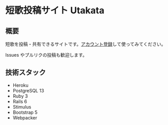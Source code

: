 # 短歌投稿サイト Utakata

## 概要

短歌を投稿・共有できるサイトです。[アカウント登録](https://utakatanka.jp/users/sign_up)して使ってみてください。

Issues やプルリクの投稿も歓迎します。

## 技術スタック

- Heroku
- PostgreSQL 13
- Ruby 3
- Rails 6
- Stimulus
- Bootstrap 5
- Webpacker
